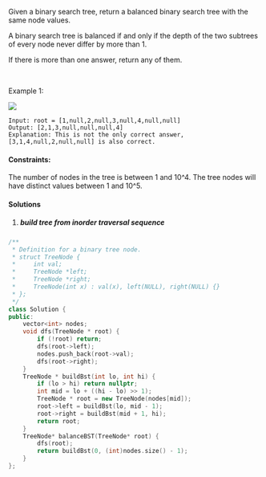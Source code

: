 Given a binary search tree, return a balanced binary search tree with the same node values.

A binary search tree is balanced if and only if the depth of the two subtrees of every node never differ by more than 1.

If there is more than one answer, return any of them.

 

Example 1:

![](https://assets.leetcode.com/uploads/2019/08/22/1515_ex1_out.png)

```
Input: root = [1,null,2,null,3,null,4,null,null]
Output: [2,1,3,null,null,null,4]
Explanation: This is not the only correct answer, [3,1,4,null,2,null,null] is also correct.
```

#### Constraints:

The number of nodes in the tree is between 1 and 10^4.
The tree nodes will have distinct values between 1 and 10^5.


#### Solutions


1. ##### build tree from inorder traversal sequence


```c++
/**
 * Definition for a binary tree node.
 * struct TreeNode {
 *     int val;
 *     TreeNode *left;
 *     TreeNode *right;
 *     TreeNode(int x) : val(x), left(NULL), right(NULL) {}
 * };
 */
class Solution {
public:
    vector<int> nodes;
    void dfs(TreeNode * root) {
        if (!root) return;
        dfs(root->left);
        nodes.push_back(root->val);
        dfs(root->right);
    }
    TreeNode * buildBst(int lo, int hi) {
        if (lo > hi) return nullptr;
        int mid = lo + ((hi - lo) >> 1);
        TreeNode * root = new TreeNode(nodes[mid]);
        root->left = buildBst(lo, mid - 1);
        root->right = buildBst(mid + 1, hi);
        return root;
    }
    TreeNode* balanceBST(TreeNode* root) {
        dfs(root);
        return buildBst(0, (int)nodes.size() - 1);
    }
};
```
